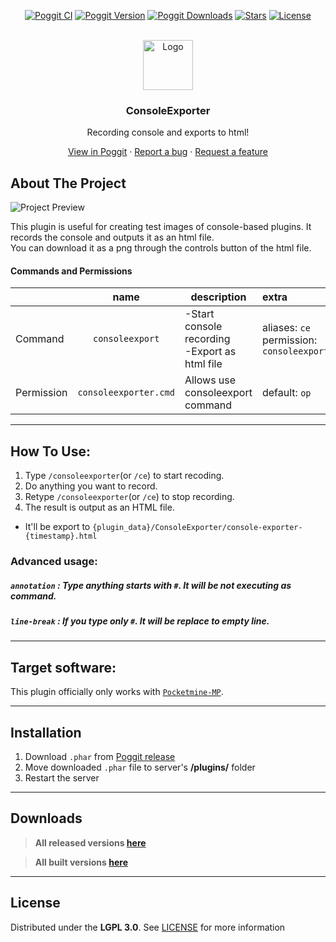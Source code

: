 <!-- PROJECT BADGES -->
<div align="center">

[![Poggit CI][poggit-ci-badge]][poggit-ci-url]
[![Poggit Version][poggit-version-badge]][poggit-release-url]
[![Poggit Downloads][poggit-downloads-badge]][poggit-release-url]
[![Stars][stars-badge]][stars-url]
[![License][license-badge]][license-url]

</div>


<!-- PROJECT LOGO -->
<br />
<div align="center">
  <img src="https://raw.githubusercontent.com/presentkim-pm/ConsoleExporter/main/assets/icon.png" alt="Logo" width="80" height="80">
  <h3>ConsoleExporter</h3>
  <p align="center">
    Recording console and exports to html!

[View in Poggit][poggit-ci-url] · [Report a bug][issues-url] · [Request a feature][issues-url]

  </p>
</div>


<!-- ABOUT THE PROJECT -->
## About The Project
![Project Preview][project-preview]

This plugin is useful for creating test images of console-based plugins.
It records the console and outputs it as an html file.  
You can download it as a png through the controls button of the html file.

#### Commands and Permissions
|            |         name          | description                                         | extra                                               |
|------------|:---------------------:|-----------------------------------------------------|:----------------------------------------------------|
| Command    |    `consoleexport`    | -Start console recording <br/> -Export as html file | aliases: `ce`<br/>permission: `consoleexporter.cmd` |
| Permission | `consoleexporter.cmd` | Allows use consoleexport command                    | default: `op`                                       |


-----

## How To Use:
1. Type `/consoleexporter`(or `/ce`) to start recoding.
2. Do anything you want to record.
3. Retype `/consoleexporter`(or `/ce`) to stop recording.
4. The result is output as an HTML file.
- It'll be export to `{plugin_data}/ConsoleExporter/console-exporter-{timestamp}.html`

### Advanced usage:
##### `annotation` : Type anything starts with `#`. It will be not executing as command.
##### `line-break` : If you type only `#`. It will be replace to empty line.

-----

## Target software:
This plugin officially only works with [`Pocketmine-MP`](https://github.com/pmmp/PocketMine-MP/).

-----

## Installation
1) Download `.phar` from [Poggit release][poggit-release-url]
2) Move downloaded `.phar` file to server's **/plugins/** folder
3) Restart the server

-----

## Downloads
> **All released versions [here][poggit-release-url]**

> **All built versions [here][poggit-ci-url]**

-----

## License
Distributed under the **LGPL 3.0**. See [LICENSE][license-url] for more information


[poggit-ci-badge]: https://poggit.pmmp.io/ci.shield/presentkim-pm/ConsoleExporter/ConsoleExporter?style=for-the-badge
[poggit-version-badge]: https://poggit.pmmp.io/shield.api/ConsoleExporter?style=for-the-badge
[poggit-downloads-badge]: https://poggit.pmmp.io/shield.dl.total/ConsoleExporter?style=for-the-badge
[stars-badge]: https://img.shields.io/github/stars/presentkim-pm/ConsoleExporter.svg?style=for-the-badge
[license-badge]: https://img.shields.io/github/license/presentkim-pm/ConsoleExporter.svg?style=for-the-badge

[poggit-ci-url]: https://poggit.pmmp.io/ci/presentkim-pm/ConsoleExporter/ConsoleExporter
[poggit-release-url]: https://poggit.pmmp.io/p/ConsoleExporter
[stars-url]: https://github.com/presentkim-pm/ConsoleExporter/stargazers
[releases-url]: https://github.com/presentkim-pm/ConsoleExporter/releases
[issues-url]: https://github.com/presentkim-pm/ConsoleExporter/issues
[license-url]: https://github.com/presentkim-pm/ConsoleExporter/blob/main/LICENSE

[project-icon]: https://raw.githubusercontent.com/presentkim-pm/ConsoleExporter/main/assets/icon.png
[project-preview]: https://raw.githubusercontent.com/presentkim-pm/ConsoleExporter/main/assets/project-preview.png
